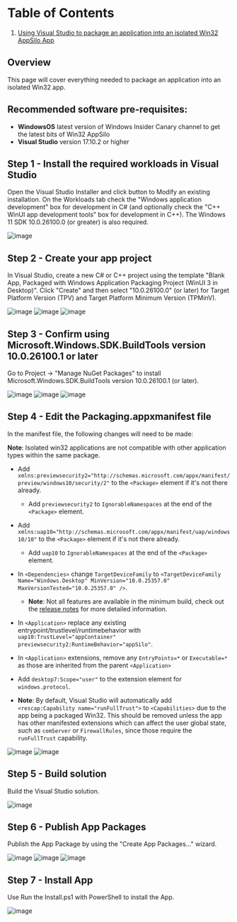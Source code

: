 # Table of Contents
1. [Using Visual Studio to package an application into an isolated Win32 AppSilo App](#Overview)

## Overview
This page will cover everything needed to package an application into an isolated Win32 app. 

## Recommended software pre-requisites:
* **WindowsOS** latest version of Windows Insider Canary channel to get the latest bits of Win32 AppSilo
* **Visual Studio** version 17.10.2 or higher

## Step 1 - Install the required workloads in Visual Studio
Open the Visual Studio Installer and click button to Modify an existing installation. On the Workloads tab check the "Windows application development" box for development in C# (and optionally check the "C++ WinUI app development tools" box for development in C++). The Windows 11 SDK 10.0.26100.0 (or greater) is also required.

![image](images/vs/01-VisualStudio-Required-Workloads.png)

## Step 2 - Create your app project
In Visual Studio, create a new C# or C++ project using the template "Blank App, Packaged with Windows Application Packaging Project (WinUI 3 in Desktop)". Click "Create" and then select "10.0.26100.0" (or later) for Target Platform Version (TPV) and Target Platform Minimum Version (TPMinV). 

![image](images/vs/02-Blank-App-Packaged-With-Windows-Application-Packaging-Project.png)
![image](images/vs/03-New-Project.png)
![image](images/vs/04-New-Windows-Project.png)

## Step 3 - Confirm using Microsoft.Windows.SDK.BuildTools version 10.0.26100.1 or later
Go to Project -> "Manage NuGet Packages" to install Microsoft.Windows.SDK.BuildTools version 10.0.26100.1 (or later).

![image](images/vs/05-Manage-NuGet-Packages.png)
![image](images/vs/06-Microsoft-Windows-SDK-BuildTools.png)
![image](images/vs/07-SDK-BuildTools-Info.png)

## Step 4 - Edit the Packaging.appxmanifest file
In the manifest file, the following changes will need to be made:

**Note**: Isolated win32 applications are not compatible with other application types within the same package.

* Add `xmlns:previewsecurity2="http://schemas.microsoft.com/appx/manifest/preview/windows10/security/2"`
to the `<Package>` element if it's not there already.

	* Add `previewsecurity2` to `IgnorableNamespaces` at the end of the `<Package>` element.

* Add `xmlns:uap10="http://schemas.microsoft.com/appx/manifest/uap/windows10/10"` to the `<Package>` element
if it's not there already.

	* Add `uap10` to `IgnorableNamespaces` at the end of the `<Package>` element.

* In `<Dependencies>` change `TargetDeviceFamily` to
`<TargetDeviceFamily Name="Windows.Desktop" MinVersion="10.0.25357.0" MaxVersionTested="10.0.25357.0" />`.

	* **Note**: Not all features are available in the minimum build, check out the [release notes](../../relnotes/windows-release-notes.md) for more detailed information.

* In `<Application>` replace any existing entrypoint/trustlevel/runtimebehavior with
`uap10:TrustLevel="appContainer" previewsecurity2:RuntimeBehavior="appSilo"`.

* In `<Application>` extensions, remove any `EntryPoints=*` or `Executable=*` as those are inherited from the parent `<Application>`

* Add `desktop7:Scope="user"` to the extension element for `windows.protocol`.

* **Note**: By default, Visual Studio will automatically add `<rescap:Capability name="runFullTrust">` to
`<Capabilities>` due to the app being a packaged Win32. This should be removed unless
the app has other manifested extensions which can affect the user global state, such as
`comServer` or `FirewallRules`, since those require the `runFullTrust` capability.

![image](images/vs/08-Edit-Manifest-File.png)
![image](images/vs/09-PackagingAppx-File.png)

## Step 5 - Build solution
Build the Visual Studio solution. 

![image](images/vs/10-Build-Solution.png)

## Step 6 - Publish App Packages
Publish the App Package by using the "Create App Packages..." wizard.

![image](images/vs/11-Create-App-Packages.png)
![image](images/vs/12-Create-App-Packages-Create.png)
![image](images/vs/13-Create-App-Packages-success.png)

## Step 7 - Install App
Use Run the Install.ps1 with PowerShell to install the App.

![image](images/vs/14-Install-App-Package.png)